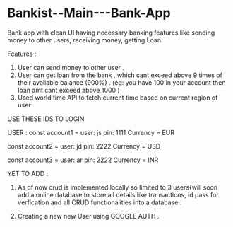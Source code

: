 # Bankist--Main---Bank-App
Bank app with clean UI having necessary banking features like sending money to other users, receiving money, getting Loan.  

Features :

1. User can send money to other user .
2. User can get loan from the bank , which cant exceed above 9 times of their available balance (900%)  .
(eg: you have 100 in your account then loan amt cant exceed above 1000 )
4. Used world time API to fetch current time based on current region of user .

USE THESE IDS TO LOGIN 

 USER : 
 const account1 =    user:  js   pin: 1111 Currency = EUR


 const account2 =    user:  jd  pin: 2222 Currency = USD


 const account3 =    user:  ar  pin: 2222 Currency = INR 

YET TO ADD :

 1. As of now crud is implemented locally so limited to 3 users{will soon add a online database to store all details like transactions, id pass for verfication and all CRUD functionalities into a database .

 2. Creating a new new User using GOOGLE AUTH .
 
 
